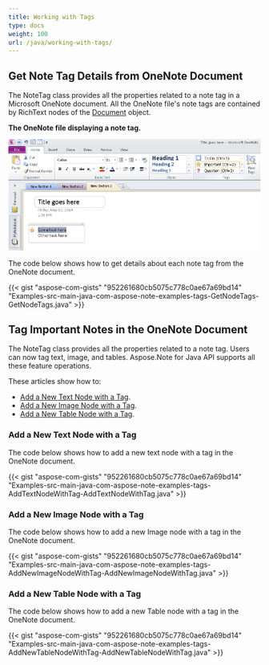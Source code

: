 ```yaml
---
title: Working with Tags
type: docs
weight: 100
url: /java/working-with-tags/
---
```


## **Get Note Tag Details from OneNote Document**
The NoteTag class provides all the properties related to a note tag in a Microsoft OneNote document. All the OneNote file's note tags are contained by RichText nodes of the [Document](https://reference.aspose.com/note/java/com.aspose.note/Document) object.

**The OneNote file displaying a note tag.** 

![todo:image_alt_text](working-with-tags_1.png)

The code below shows how to get details about each note tag from the OneNote document.

{{< gist "aspose-com-gists" "952261680cb5075c778c0ae67a69bd14" "Examples-src-main-java-com-aspose-note-examples-tags-GetNodeTags-GetNodeTags.java" >}}


## **Tag Important Notes in the OneNote Document**
The NoteTag class provides all the properties related to a note tag. Users can now tag text, image, and tables. Aspose.Note for Java API supports all these feature operations.

These articles show how to:

- [Add a New Text Node with a Tag](/note/java/working-with-tags/#add-a-new-text-node-with-a-tag).
- [Add a New Image Node with a Tag](/note/java/working-with-tags/#add-a-new-image-node-with-a-tag).
- [Add a New Table Node with a Tag](/note/java/working-with-tags/#add-a-new-table-node-with-a-tag).
### **Add a New Text Node with a Tag**
The code below shows how to add a new text node with a tag in the OneNote document.

{{< gist "aspose-com-gists" "952261680cb5075c778c0ae67a69bd14" "Examples-src-main-java-com-aspose-note-examples-tags-AddTextNodeWithTag-AddTextNodeWithTag.java" >}}
### **Add a New Image Node with a Tag**
The code below shows how to add a new Image node with a tag in the OneNote document.

{{< gist "aspose-com-gists" "952261680cb5075c778c0ae67a69bd14" "Examples-src-main-java-com-aspose-note-examples-tags-AddNewImageNodeWithTag-AddNewImageNodeWithTag.java" >}}
### **Add a New Table Node with a Tag**
The code below shows how to add a new Table node with a tag in the OneNote document.

{{< gist "aspose-com-gists" "952261680cb5075c778c0ae67a69bd14" "Examples-src-main-java-com-aspose-note-examples-tags-AddNewTableNodeWithTag-AddNewTableNodeWithTag.java" >}}
